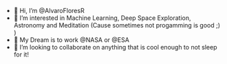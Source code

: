 - 👋 Hi, I’m @AlvaroFloresR
- 👀 I’m interested in Machine Learning, Deep Space Exploration, Astronomy and Meditation (Cause sometimes not progamming is good ;) )
- 🌱 My Dream is to work @NASA or @ESA 
- 💞️ I’m looking to collaborate on anything that is cool enough to not sleep for it!

<!---
AlvaroFloresR/AlvaroFloresR is a ✨ special ✨ repository because its `README.md` (this file) appears on your GitHub profile.
You can click the Preview link to take a look at your changes.
--->
